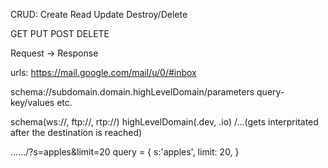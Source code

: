 CRUD:
Create
Read
Update
Destroy/Delete

GET
PUT
POST
DELETE

Request -> Response

urls:
https://mail.google.com/mail/u/0/#inbox

schema://subdomain.domain.highLevelDomain/parameters query-key/values etc.

schema(ws://, ftp://, rtp://)
highLevelDomain(.dev, .io)
/...(gets interpritated after the destination is reached)

....../?s=apples&limit=20
query = {
            s:'apples',
            limit: 20,
        }

